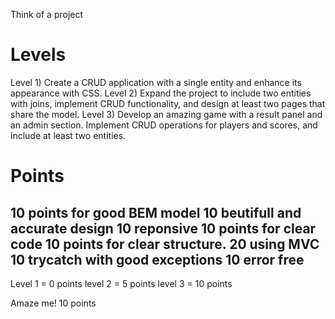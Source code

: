 Think of a project

# Levels
Level 1) Create a CRUD application with a single entity and enhance its appearance with CSS.
Level 2) Expand the project to include two entities with joins, implement CRUD functionality, and design at least two pages that share the model.
Level 3) Develop an amazing game with a result panel and an admin section. Implement CRUD operations for players and scores, and include at least two entities.

# Points
10 points for good BEM model
10 beutifull and accurate design
10 reponsive
10 points for clear code
10 points for clear structure.
20 using MVC
10 trycatch with good exceptions
10 error free
--
Level 1 = 0 points
level 2 = 5 points
level 3 = 10 points

Amaze me! 10 points


